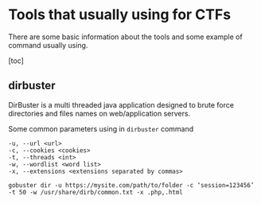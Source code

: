 # Tools that usually using for CTFs
There are some basic information about the tools and some example of command usually using.

[toc]

## dirbuster
DirBuster is a multi threaded java application designed to brute force directories and files names on web/application servers.

Some common parameters using in `dirbuster` command

```
-u, --url <url>
-c, --cookies <cookies>
-t, --threads <int>
-w, --wordlist <word list>
-x, --extensions <extensions separated by commas>
```
```
gobuster dir -u https://mysite.com/path/to/folder -c ‘session=123456’ -t 50 -w /usr/share/dirb/common.txt -x .php,.html
```
